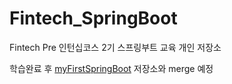 # Fintech_SpringBoot
Fintech Pre 인턴십코스 2기 스프링부트 교육 개인 저장소

학습완료 후 [myFirstSpringBoot](https://github.com/chlee1001/myFirstSpringBoot) 저장소와 merge 예정
